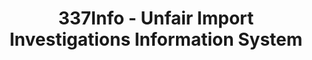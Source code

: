 ---
bigquery: https://console.cloud.google.com/bigquery?p=patents-public-data&d=usitc_investigations&page=dataset&project=sheets-management-319211
citation: US International Trade Commission 337Info Unfair Import Investigations Information
  System
contributors: US International Trade Comission
cost: None
description: US International Trade Commission 337Info Unfair Import Investigations
  Information System contains data on investigations done under Section 337. Section
  337 declares the infringement of certain statutory intellectual property rights
  and other forms of unfair competition in import trade to be unlawful practices.
  Most Section 337 investigations involve allegations of patent or registered trademark
  infringement.
documentation: FAQ and tutorial available on the site
last_edit: Mon, 04 Apr 2022 19:10:40 GMT
location: https://pubapps2.usitc.gov/337external/
maintained_by: US International Trade Comission
schema_fields: '[''dateOfPublicationFrNotice'', ''issueDateOtherNonFinal'', ''targetDate'',
  ''reportingRequirements'', ''patentNumbers'', ''internalRemand'', ''title'', ''cafcAppeals'',
  ''teoIdIssueDate'', ''investigationNo'', ''patentNumber'', ''scheduledStartDateEvidHear'',
  ''investigationTermDate'', ''htsNumbers'', ''invUnfairAct'', ''publication_number'',
  ''teoReliefGranted'', ''docketNo'', ''respondent'', ''dateCreated'', ''teoProceedingInvolved'',
  ''gcAttorney'', ''markmanHearing'', ''dateComplaintFiled'', ''aljAssigned'', ''ouiiParticipation'',
  ''copyrightNumbers'', ''finalIdOnViolationIssue'', ''currentStatus'', ''trademarkNumbers'',
  ''id'', ''ouiiAttorney'', ''finalDetNoViolation'', ''lastUpdated'', ''endDateMarkmanHearing'',
  ''actualEndDateEvidHear'', ''teoIdDueDate'', ''investigationType'', ''finalIdOnViolationDue'',
  ''complainant'', ''finalDetViolation'', ''startDateMarkmanHearing'', ''currentActiveALJ'',
  ''actualStartDateEvidHear'', ''scheduledEndDateEvidHear'']'
shortname: unfair_import_investigations
tags:
- import
- legal
- trade
timeframe: 2008-2021 (prior to 2008 downloadable as a JSON file)
title: 337Info - Unfair Import Investigations Information System
uuid: 2721f5ec-e599-4890-9265-9706719fc71e
---